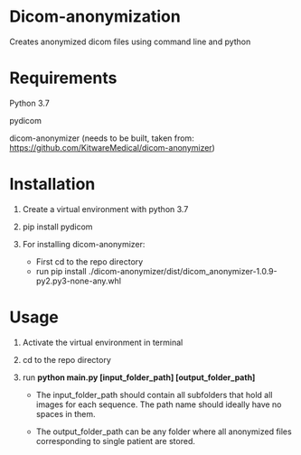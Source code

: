 # Dicom-anonymization
Creates anonymized dicom files using command line and python
# Requirements
Python 3.7

pydicom

dicom-anonymizer (needs to be built, taken from: https://github.com/KitwareMedical/dicom-anonymizer)

# Installation
1. Create a virtual environment with python 3.7

2. pip install pydicom

3. For installing dicom-anonymizer:
    -   First cd to the repo directory
    -   run pip install ./dicom-anonymizer/dist/dicom_anonymizer-1.0.9-py2.py3-none-any.whl

# Usage
1. Activate the virtual environment in terminal

2. cd to the repo directory

3. run **python main.py [input_folder_path] [output_folder_path]**

    - The input_folder_path should contain all subfolders that hold all images for each sequence. The path name should ideally have no spaces in them.

    - The output_folder_path can be any folder where all anonymized files corresponding to single patient are stored.
